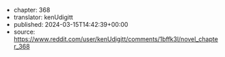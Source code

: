 - chapter: 368
- translator: kenUdigitt
- published: 2024-03-15T14:42:39+00:00
- source: https://www.reddit.com/user/kenUdigitt/comments/1bffk3l/novel_chapter_368
